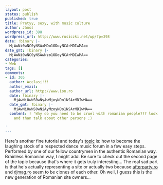 ```yaml
---
layout: post
status: publish
published: true
title: Pretyy, sexy, with music culture
author: János
wordpress_id: 398
wordpress_url: http://www.rusiczki.net/wp/?p=398
date: !binary |-
  MjAwNi0wNC0yNSAxMDo1ODoyNCArMDIwMA==
date_gmt: !binary |-
  MjAwNi0wNC0yNSAwNzo1ODoyNCArMDIwMA==
categories:
- Web
tags: []
comments:
- id: 305
  author: Acelasi!!!
  author_email: 
  author_url: http://www.ion.ro
  date: !binary |-
    MjAwNi0wNS0wNyAwMjoyNDo1NSArMDIwMA==
  date_gmt: !binary |-
    MjAwNi0wNS0wNiAyMzoyNDo1NSArMDIwMA==
  content: ! 'Why do you need to be cruel with romanian people??? look in your place
    and than talk about other persons ;)

'
---
```

<p>Here's another fine tutorial and today's <a href="http://www.residentadvisor.net/forum_read.asp?ID=21415">topic</a> is: how to become the laughing stock of a respected dance music forum in a few easy steps. Performed by one of our fellow countrymen in the authentic Romanian way. Brainless Romanian way, I might add. Be sure to check out the second page of the topic because that's where it gets truly interesting... The real sad part is that he's actually representing a site or actually two because <a href="http://www.afterparty.ro" rel="nofollow">afterparty.ro</a> and <a href="http://www.djmag.ro" rel="nofollow">djmag.ro</a> seem to be clones of each other. Oh well, I guess this is the new generation of Romanian site owners...</p>
